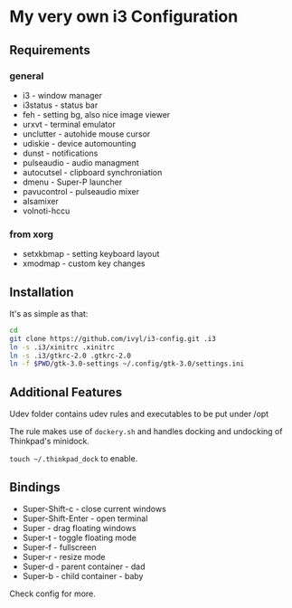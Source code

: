 # My very own i3 Configuration

## Requirements
### general
* i3 - window manager
* i3status - status bar
* feh - setting bg, also nice image viewer
* urxvt - terminal emulator
* unclutter - autohide mouse cursor
* udiskie - device automounting
* dunst - notifications
* pulseaudio - audio managment
* autocutsel - clipboard synchroniation
* dmenu - Super-P launcher
* pavucontrol - pulseaudio mixer
* alsamixer
* volnoti-hccu
### from xorg
* setxkbmap - setting keyboard layout
* xmodmap - custom key changes


## Installation
It's as simple as that:

```bash
cd
git clone https://github.com/ivyl/i3-config.git .i3
ln -s .i3/xinitrc .xinitrc
ln -s .i3/gtkrc-2.0 .gtkrc-2.0
ln -f $PWD/gtk-3.0-settings ~/.config/gtk-3.0/settings.ini
```

## Additional Features
Udev folder contains udev rules and executables to be put under /opt

The rule makes use of `dockery.sh` and handles docking and undocking of
Thinkpad's minidock.

`touch ~/.thinkpad_dock` to enable.


## Bindings
* Super-Shift-c - close current windows
* Super-Shift-Enter - open terminal
* Super - drag floating windows
* Super-t - toggle floating mode
* Super-f - fullscreen
* Super-r - resize mode
* Super-d - parent container - dad
* Super-b - child container - baby

Check config for more.
